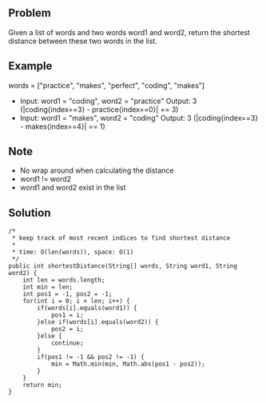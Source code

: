 ## Problem
Given a list of words and two words word1 and word2, return the shortest distance between these two words in the list.

## Example
words = \["practice", "makes", "perfect", "coding", "makes"\]
* Input: word1 = "coding", word2 = "practice"
Output: 3 (|coding{index==3} - practice{index==0}| == 3)
* Input: word1 = "makes", word2 = "coding"
Output: 3 (|coding{index==3} - makes{index==4}| == 1)

## Note
* No wrap around when calculating the distance
* word1 != word2
* word1 and word2 exist in the list

## Solution

```
/*
 * keep track of most recent indices to find shortest distance
 *
 * time: O(len(words)), space: O(1)
 */
public int shortestDistance(String[] words, String word1, String word2) {
    int len = words.length;
    int min = len;
    int pos1 = -1, pos2 = -1;
    for(int i = 0; i < len; i++) {
        if(words[i].equals(word1)) {
            pos1 = i;
        }else if(words[i].equals(word2)) {
            pos2 = i;
        }else {
            continue;
        }
        if(pos1 != -1 && pos2 != -1) {
            min = Math.min(min, Math.abs(pos1 - pos2));
        }
    }
    return min;
}
```